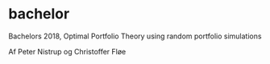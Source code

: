 # bachelor
Bachelors 2018, Optimal Portfolio Theory using random portfolio simulations

Af Peter Nistrup og Christoffer Fløe
